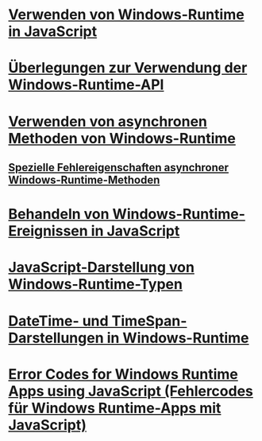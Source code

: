 # [Verwenden von Windows-Runtime in JavaScript](using-the-windows-runtime-in-javascript.md)
# [Überlegungen zur Verwendung der Windows-Runtime-API](considerations-when-using-the-windows-runtime-api.md)
# [Verwenden von asynchronen Methoden von Windows-Runtime](using-windows-runtime-asynchronous-methods.md)
## [Spezielle Fehlereigenschaften asynchroner Windows-Runtime-Methoden](special-error-properties-from-asynchronous-windows-runtime-methods.md)
# [Behandeln von Windows-Runtime-Ereignissen in JavaScript](handling-windows-runtime-events-in-javascript.md)
# [JavaScript-Darstellung von Windows-Runtime-Typen](javascript-representation-of-windows-runtime-types.md)
# [DateTime- und TimeSpan-Darstellungen in Windows-Runtime](windows-runtime-datetime-and-timespan-representations.md)
# [Error Codes for Windows Runtime Apps using JavaScript (Fehlercodes für Windows Runtime-Apps mit JavaScript)](error-codes-for-windows-runtime-apps-using-javascript.md)
